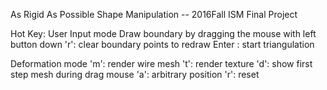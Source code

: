 As Rigid As Possible Shape Manipulation -- 2016Fall ISM Final Project

Hot Key:
User Input mode
  Draw boundary by dragging the mouse with left button down
  'r': clear boundary points to redraw
  Enter : start triangulation
  
Deformation mode
  'm': render wire mesh
  't': render texture
  'd': show first step mesh during drag mouse
  'a': arbitrary position
  'r': reset
